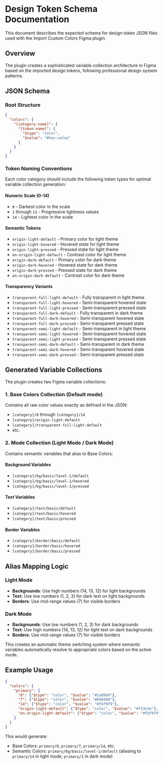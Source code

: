 # Design Token Schema Documentation

This document describes the expected schema for design token JSON files used with the Import Custom Colors Figma plugin.

## Overview

The plugin creates a sophisticated variable collection architecture in Figma based on the imported design tokens, following professional design system patterns.

## JSON Schema

### Root Structure

```json
{
  "colors": {
    "[category-name]": {
      "[token-name]": {
        "$type": "color",
        "$value": "#hex-value"
      }
    }
  }
}
```

### Token Naming Conventions

Each color category should include the following token types for optimal variable collection generation:

#### Numeric Scale (0-14)
- `0` - Darkest color in the scale
- `1` through `13` - Progressive lightness values
- `14` - Lightest color in the scale

#### Semantic Tokens
- `origin-light-default` - Primary color for light theme
- `origin-light-hovered` - Hovered state for light theme
- `origin-light-pressed` - Pressed state for light theme
- `on-origin-light-default` - Contrast color for light theme
- `origin-dark-default` - Primary color for dark theme
- `origin-dark-hovered` - Hovered state for dark theme
- `origin-dark-pressed` - Pressed state for dark theme
- `on-origin-dark-default` - Contrast color for dark theme

#### Transparency Variants
- `transparent-full-light-default` - Fully transparent in light theme
- `transparent-full-light-hovered` - Semi-transparent hovered state
- `transparent-full-light-pressed` - Semi-transparent pressed state
- `transparent-full-dark-default` - Fully transparent in dark theme
- `transparent-full-dark-hovered` - Semi-transparent hovered state
- `transparent-full-dark-pressed` - Semi-transparent pressed state
- `transparent-semi-light-default` - Semi-transparent in light theme
- `transparent-semi-light-hovered` - Semi-transparent hovered state
- `transparent-semi-light-pressed` - Semi-transparent pressed state
- `transparent-semi-dark-default` - Semi-transparent in dark theme
- `transparent-semi-dark-hovered` - Semi-transparent hovered state
- `transparent-semi-dark-pressed` - Semi-transparent pressed state

## Generated Variable Collections

The plugin creates two Figma variable collections:

### 1. Base Colors Collection (Default mode)
Contains all raw color values exactly as defined in the JSON:
- `[category]/0` through `[category]/14`
- `[category]/origin-light-default`
- `[category]/transparent-full-light-default`
- etc.

### 2. Mode Collection (Light Mode / Dark Mode)
Contains semantic variables that alias to Base Colors:

#### Background Variables
- `[category]/bg/basic/level-1/default`
- `[category]/bg/basic/level-1/hovered`
- `[category]/bg/basic/level-1/pressed`

#### Text Variables
- `[category]/text/basic/default`
- `[category]/text/basic/hovered`
- `[category]/text/basic/pressed`

#### Border Variables
- `[category]/border/basic/default`
- `[category]/border/basic/hovered`
- `[category]/border/basic/pressed`

## Alias Mapping Logic

### Light Mode
- **Backgrounds**: Use high numbers (14, 13, 12) for light backgrounds
- **Text**: Use low numbers (1, 2, 3) for dark text on light backgrounds
- **Borders**: Use mid-range values (7) for visible borders

### Dark Mode
- **Backgrounds**: Use low numbers (1, 2, 3) for dark backgrounds
- **Text**: Use high numbers (14, 13, 12) for light text on dark backgrounds
- **Borders**: Use mid-range values (7) for visible borders

This creates an automatic theme switching system where semantic variables automatically resolve to appropriate colors based on the active mode.

## Example Usage

```json
{
  "colors": {
    "primary": {
      "0": {"$type": "color", "$value": "#1a0909"},
      "7": {"$type": "color", "$value": "#b06060"},
      "14": {"$type": "color", "$value": "#fbf9f9"},
      "origin-light-default": {"$type": "color", "$value": "#753e3e"},
      "on-origin-light-default": {"$type": "color", "$value": "#fbf9f9"}
    }
  }
}
```

This would generate:
- Base Colors: `primary/0`, `primary/7`, `primary/14`, etc.
- Semantic Colors: `primary/bg/basic/level-1/default` (aliasing to `primary/14` in light mode, `primary/1` in dark mode)